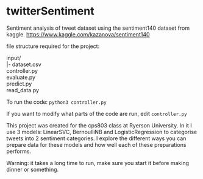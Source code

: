 # twitterSentiment
Sentiment analysis of tweet dataset using the sentiment140 dataset from kaggle.
https://www.kaggle.com/kazanova/sentiment140

file structure required for the project:

input/  
|- dataset.csv  
controller.py  
evaluate.py  
predict.py  
read_data.py  


To run the code:
```python3 controller.py```

If you want to modify what parts of the code are run, edit ```controller.py```

This project was created for the cps803 class at Ryerson University. 
In it I use 3 models: LinearSVC, BernoulliNB and LogisticRegression
 to categorise tweets into 2 sentiment categories. I explore the different
 ways you can prepare data for these models and how well each of these preparations 
 performs. 

Warning: it takes a long time to run, make sure you start it before making dinner or something.
